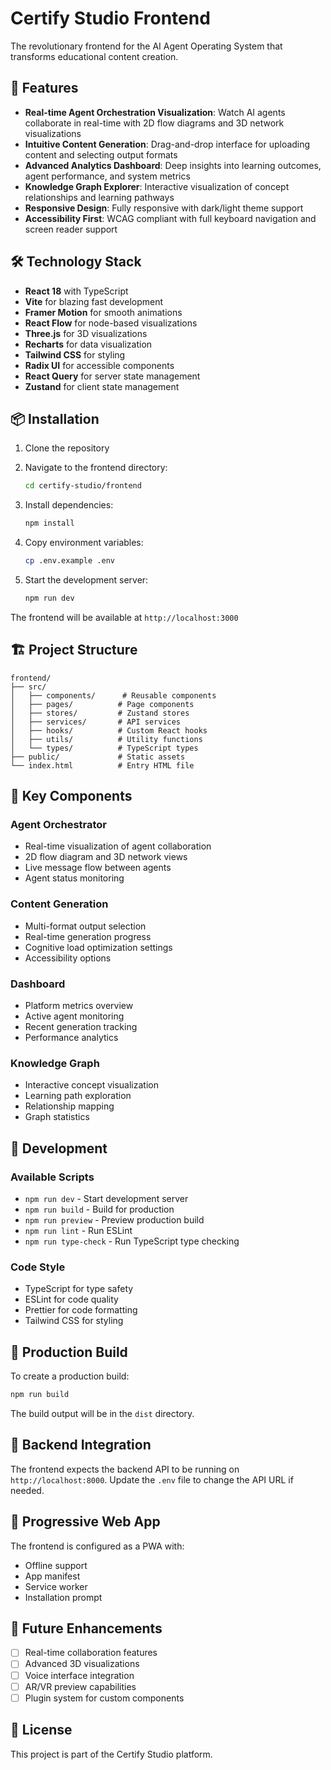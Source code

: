 # Certify Studio Frontend

The revolutionary frontend for the AI Agent Operating System that transforms educational content creation.

## 🚀 Features

- **Real-time Agent Orchestration Visualization**: Watch AI agents collaborate in real-time with 2D flow diagrams and 3D network visualizations
- **Intuitive Content Generation**: Drag-and-drop interface for uploading content and selecting output formats
- **Advanced Analytics Dashboard**: Deep insights into learning outcomes, agent performance, and system metrics
- **Knowledge Graph Explorer**: Interactive visualization of concept relationships and learning pathways
- **Responsive Design**: Fully responsive with dark/light theme support
- **Accessibility First**: WCAG compliant with full keyboard navigation and screen reader support

## 🛠️ Technology Stack

- **React 18** with TypeScript
- **Vite** for blazing fast development
- **Framer Motion** for smooth animations
- **React Flow** for node-based visualizations
- **Three.js** for 3D visualizations
- **Recharts** for data visualization
- **Tailwind CSS** for styling
- **Radix UI** for accessible components
- **React Query** for server state management
- **Zustand** for client state management

## 📦 Installation

1. Clone the repository
2. Navigate to the frontend directory:
   ```bash
   cd certify-studio/frontend
   ```

3. Install dependencies:
   ```bash
   npm install
   ```

4. Copy environment variables:
   ```bash
   cp .env.example .env
   ```

5. Start the development server:
   ```bash
   npm run dev
   ```

The frontend will be available at `http://localhost:3000`

## 🏗️ Project Structure

```
frontend/
├── src/
│   ├── components/      # Reusable components
│   ├── pages/          # Page components
│   ├── stores/         # Zustand stores
│   ├── services/       # API services
│   ├── hooks/          # Custom React hooks
│   ├── utils/          # Utility functions
│   └── types/          # TypeScript types
├── public/             # Static assets
└── index.html          # Entry HTML file
```

## 🎨 Key Components

### Agent Orchestrator
- Real-time visualization of agent collaboration
- 2D flow diagram and 3D network views
- Live message flow between agents
- Agent status monitoring

### Content Generation
- Multi-format output selection
- Real-time generation progress
- Cognitive load optimization settings
- Accessibility options

### Dashboard
- Platform metrics overview
- Active agent monitoring
- Recent generation tracking
- Performance analytics

### Knowledge Graph
- Interactive concept visualization
- Learning path exploration
- Relationship mapping
- Graph statistics

## 🔧 Development

### Available Scripts

- `npm run dev` - Start development server
- `npm run build` - Build for production
- `npm run preview` - Preview production build
- `npm run lint` - Run ESLint
- `npm run type-check` - Run TypeScript type checking

### Code Style

- TypeScript for type safety
- ESLint for code quality
- Prettier for code formatting
- Tailwind CSS for styling

## 🚀 Production Build

To create a production build:

```bash
npm run build
```

The build output will be in the `dist` directory.

## 🔗 Backend Integration

The frontend expects the backend API to be running on `http://localhost:8000`. Update the `.env` file to change the API URL if needed.

## 📱 Progressive Web App

The frontend is configured as a PWA with:
- Offline support
- App manifest
- Service worker
- Installation prompt

## 🎯 Future Enhancements

- [ ] Real-time collaboration features
- [ ] Advanced 3D visualizations
- [ ] Voice interface integration
- [ ] AR/VR preview capabilities
- [ ] Plugin system for custom components

## 📄 License

This project is part of the Certify Studio platform.
